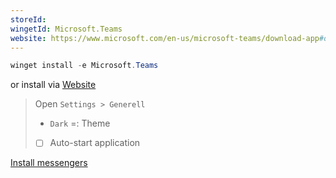 ```yaml
---
storeId: 
wingetId: Microsoft.Teams
website: https://www.microsoft.com/en-us/microsoft-teams/download-app#desktopAppDownloadregion
---
```



```powershell
winget install -e Microsoft.Teams
```

or install via [Website](https://www.microsoft.com/en-us/microsoft-teams/download-app#desktopAppDownloadregion)

> Open `Settings > Generell`
> - `Dark` =: Theme
> - [ ] Auto-start application


[Install messengers](../notes/Install%20messengers.md)